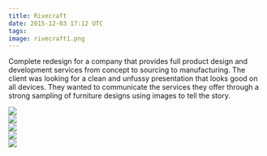 ```yaml
---
title: Rivecraft
date: 2015-12-03 17:12 UTC
tags: 
image: rivecraft1.png
---
```

<div>
	<p>Complete redesign for a company that provides full product design and development services from concept to sourcing to manufacturing. The client was looking for a clean and unfussy presentation that looks good on all devices. They wanted to communicate the services they offer through a strong sampling of furniture designs using images to tell the story. </p>
</div>

<div>
	<img src="../../../images/rivecraft-home.png">
</div>
<div>
	<img src="../../../images/rivecraft-menu.png">
</div>
<div>
	<img src="../../../images/rivecraft-table.png">
</div>
<div>
	<img src="../../../images/rivecraft-filters.png">
</div>

<div>
	<img src="../../../images/rivecraft-about.png">
</div>